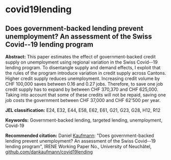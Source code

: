 # covid19lending
## Does government-backed lending prevent unemployment? An assessment of the Swiss Covid--19 lending program

**Abstract:**  This paper estimates the effect of government-backed credit supply on unemployment using regional variation in the Swiss Covid--19 lending program. To disentangle supply and demand effects, I exploit that the rules of the program introduce variation in credit supply across Cantons. Higher credit supply reduces unemployment. Increasing credit volume by CHF 100,000 saves between 0.16 and 0.27 jobs. Therefore, to save one job credit supply has to expand by between CHF 370,370 and CHF 625,000. Taking into account that some of these credits will not be repaid, saving one job costs the government between CHF 37,000 and CHF 62'500 per year.

**JEL classification:** E24, E32, E44, E58, E62, E61, G21, G23, G28, H12, R12

**Keywords:** Government-backed lending, targeted lending, unemployment, Covid-19

**Recommended citation:** Daniel [Kaufmann](https://dankaufmann.com): "Does government-backed lending prevent unemployment? An assessment of the Swiss Covid--19 lending program", IRENE Working Paper No., University of Neuchâtel, [github.com/dankaufmann/covid19lending](https://github.com/dankaufmann/covid19lending)